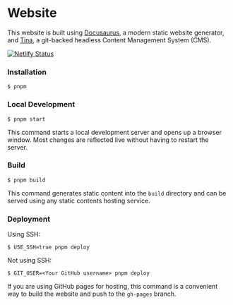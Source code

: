 # Website

This website is built using [Docusaurus](https://docusaurus.io/), a modern static website generator, and [Tina](https://tina.io), a git-backed headless Content Management System (CMS).


[![Netlify Status](https://api.netlify.com/api/v1/badges/d49f6c03-36b2-4f16-b8f0-63b9a33934f8/deploy-status)](https://app.netlify.com/sites/chen-cms/deploys)

### Installation

```
$ pnpm
```

### Local Development

```
$ pnpm start
```

This command starts a local development server and opens up a browser window. Most changes are reflected live without having to restart the server.

### Build

```
$ pnpm build
```

This command generates static content into the `build` directory and can be served using any static contents hosting service.

### Deployment

Using SSH:

```
$ USE_SSH=true pnpm deploy
```

Not using SSH:

```
$ GIT_USER=<Your GitHub username> pnpm deploy
```

If you are using GitHub pages for hosting, this command is a convenient way to build the website and push to the `gh-pages` branch.
